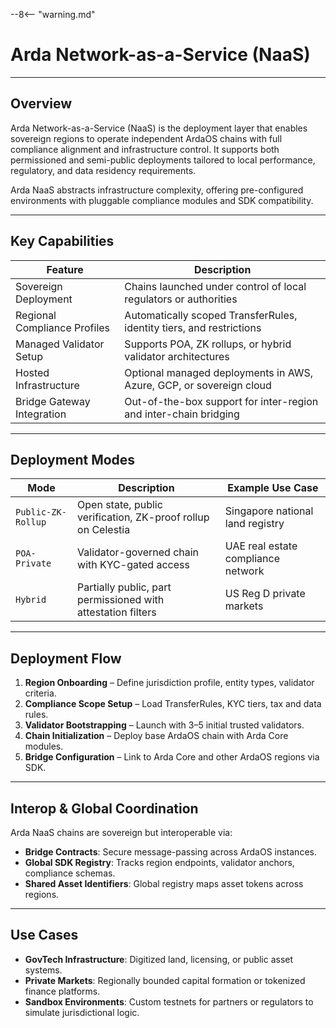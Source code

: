 --8<-- "warning.md"

# Arda Network-as-a-Service (NaaS)

---

## Overview

Arda Network-as-a-Service (NaaS) is the deployment layer that enables sovereign regions to operate independent ArdaOS chains with full compliance alignment and infrastructure control. It supports both permissioned and semi-public deployments tailored to local performance, regulatory, and data residency requirements.

Arda NaaS abstracts infrastructure complexity, offering pre-configured environments with pluggable compliance modules and SDK compatibility.

---

## Key Capabilities

| Feature | Description |
|---------|-------------|
| Sovereign Deployment | Chains launched under control of local regulators or authorities |
| Regional Compliance Profiles | Automatically scoped TransferRules, identity tiers, and restrictions |
| Managed Validator Setup | Supports POA, ZK rollups, or hybrid validator architectures |
| Hosted Infrastructure | Optional managed deployments in AWS, Azure, GCP, or sovereign cloud |
| Bridge Gateway Integration | Out-of-the-box support for inter-region and inter-chain bridging |

---

## Deployment Modes

| Mode | Description | Example Use Case |
|------|-------------|------------------|
| `Public-ZK-Rollup` | Open state, public verification, ZK-proof rollup on Celestia | Singapore national land registry |
| `POA-Private` | Validator-governed chain with KYC-gated access | UAE real estate compliance network |
| `Hybrid` | Partially public, part permissioned with attestation filters | US Reg D private markets |

---

## Deployment Flow

1. **Region Onboarding** – Define jurisdiction profile, entity types, validator criteria.
2. **Compliance Scope Setup** – Load TransferRules, KYC tiers, tax and data rules.
3. **Validator Bootstrapping** – Launch with 3–5 initial trusted validators.
4. **Chain Initialization** – Deploy base ArdaOS chain with Arda Core modules.
5. **Bridge Configuration** – Link to Arda Core and other ArdaOS regions via SDK.

---

## Interop & Global Coordination

Arda NaaS chains are sovereign but interoperable via:

- **Bridge Contracts**: Secure message-passing across ArdaOS instances.
- **Global SDK Registry**: Tracks region endpoints, validator anchors, compliance schemas.
- **Shared Asset Identifiers**: Global registry maps asset tokens across regions.

---

## Use Cases

- **GovTech Infrastructure**: Digitized land, licensing, or public asset systems.
- **Private Markets**: Regionally bounded capital formation or tokenized finance platforms.
- **Sandbox Environments**: Custom testnets for partners or regulators to simulate jurisdictional logic.
